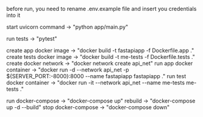 before run, you need to rename .env.example file and insert you credentials into it

start uvicorn command       -> "python app/main.py"

run tests                   -> "pytest"


create app docker image     -> "docker build -t fastapiapp -f Dockerfile.app ."
create tests docker image   -> "docker build -t me-tests -f Dockerfile.tests ."
create docker network       -> "docker network create api_net"
run app docker container    -> "docker run -d --network api_net -p ${SERVER_PORT:-8000}:8000 --name fastapiapp fastapiapp ."
run test docker container   -> "docker run -it --network api_net --name me-tests me-tests ."

run docker-compose          -> "docker-compose up"
rebuild                     -> "docker-compose up -d --build"
stop docker-compose         -> "docker-compose down"
